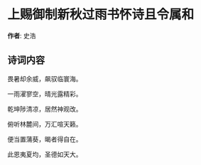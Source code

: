 # 上赐御制新秋过雨书怀诗且令属和

**作者**: 史浩

## 诗词内容

畏暑却余威，飙驭临寰海。

一雨濯寥空，晴光露精彩。

乾坤陟清凉，居然神观改。

俯听林麓间，万汇喧天籁。

便当置蒲葵，暍者得自在。

此恩夷夏均，圣德如天大。

